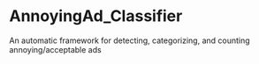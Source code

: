 # AnnoyingAd_Classifier
An automatic framework for detecting, categorizing, and counting annoying/acceptable ads
